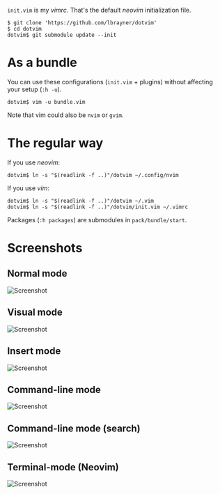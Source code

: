 `init.vim` is my *vimrc*. That's the default *neovim* initialization file.

```
$ git clone 'https://github.com/lbrayner/dotvim'
$ cd dotvim
dotvim$ git submodule update --init
```

# As a bundle

You can use these configurations (`init.vim` + plugins) without affecting your
setup (`:h -u`).

```
dotvim$ vim -u bundle.vim
```

Note that vim could also be `nvim` or `gvim`.

# The regular way

If you use *neovim*:

```
dotvim$ ln -s "$(readlink -f ..)"/dotvim ~/.config/nvim
```

If you use *vim*:

```
dotvim$ ln -s "$(readlink -f ..)"/dotvim ~/.vim
dotvim$ ln -s "$(readlink -f ..)"/dotvim/init.vim ~/.vimrc
```

Packages (`:h packages`) are submodules in `pack/bundle/start`.

# Screenshots

## Normal mode

![Screenshot](https://user-images.githubusercontent.com/5733531/122801268-463afe80-d29a-11eb-9b78-f87cee3ee49c.png)

## Visual mode

![Screenshot](https://user-images.githubusercontent.com/5733531/122801265-463afe80-d29a-11eb-9494-a46aaf93897a.png)

## Insert mode

![Screenshot](https://user-images.githubusercontent.com/5733531/122801259-4509d180-d29a-11eb-84a9-567958ab5f2d.png)

## Command-line mode

![Screenshot](https://user-images.githubusercontent.com/5733531/122801262-45a26800-d29a-11eb-8950-aeff35a8f013.png)

## Command-line mode (search)

![Screenshot](https://user-images.githubusercontent.com/5733531/122801263-45a26800-d29a-11eb-8db9-be617eea7361.png)

## Terminal-mode (Neovim)

![Screenshot](https://user-images.githubusercontent.com/5733531/174203958-b8139cce-4893-424b-9c8f-75ad7eff6f4e.png)
